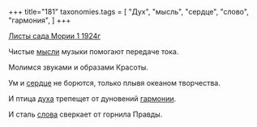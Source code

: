 +++
title="181"
taxonomies.tags = [
 "Дух",
 "мысль",
 "сердце",
 "слово",
 "гармония",
]
+++

[Листы сада Мории 1 1924г](/agni/1924)

Чистые [мысли](/tags/мысль) музыки помогают передаче тока.   

Молимся звуками и образами Красоты.   

Ум и [сердце](/tags/сердце) не борются, только плывя океаном творчества.   

И птица [духа](/tags/Дух) трепещет от дуновений [гармонии](/tags/гармония).   

И сталь [слова](/tags/слово) сверкает от горнила Правды.   

